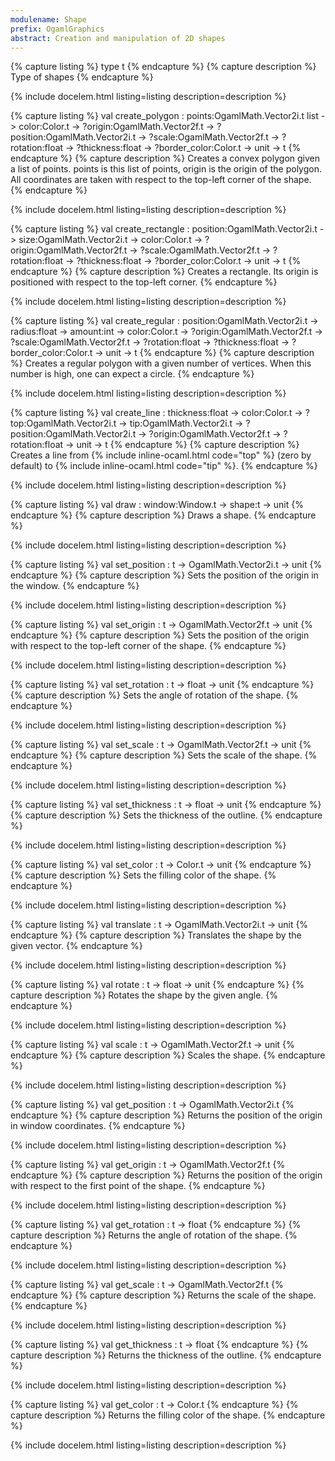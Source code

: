 ```yaml
---
modulename: Shape 
prefix: OgamlGraphics
abstract: Creation and manipulation of 2D shapes 
---
```


{% capture listing %}
type t
{% endcapture %}
{% capture description %}
Type of shapes 
{% endcapture %}

{% include docelem.html listing=listing description=description  %}

{% capture listing %}
val create_polygon : points:OgamlMath.Vector2i.t list -> color:Color.t -> ?origin:OgamlMath.Vector2f.t -> ?position:OgamlMath.Vector2i.t -> ?scale:OgamlMath.Vector2f.t -> ?rotation:float -> ?thickness:float -> ?border_color:Color.t -> unit -> t
{% endcapture %}
{% capture description %}
Creates a convex polygon given a list of points.
 points is this list of points,
 origin is the origin of the polygon.
 All coordinates are taken with respect to the top-left corner of the
 shape. 
{% endcapture %}

{% include docelem.html listing=listing description=description  %}

{% capture listing %}
val create_rectangle : position:OgamlMath.Vector2i.t -> size:OgamlMath.Vector2i.t -> color:Color.t -> ?origin:OgamlMath.Vector2f.t -> ?scale:OgamlMath.Vector2f.t -> ?rotation:float -> ?thickness:float -> ?border_color:Color.t -> unit -> t
{% endcapture %}
{% capture description %}
Creates a rectangle.
 Its origin is positioned with respect to the top-left corner. 
{% endcapture %}

{% include docelem.html listing=listing description=description  %}

{% capture listing %}
val create_regular : position:OgamlMath.Vector2i.t -> radius:float -> amount:int -> color:Color.t -> ?origin:OgamlMath.Vector2f.t -> ?scale:OgamlMath.Vector2f.t -> ?rotation:float -> ?thickness:float -> ?border_color:Color.t -> unit -> t
{% endcapture %}
{% capture description %}
Creates a regular polygon with a given number of vertices.
 When this number is high, one can expect a circle. 
{% endcapture %}

{% include docelem.html listing=listing description=description  %}

{% capture listing %}
val create_line : thickness:float -> color:Color.t -> ?top:OgamlMath.Vector2i.t -> tip:OgamlMath.Vector2i.t -> ?position:OgamlMath.Vector2i.t -> ?origin:OgamlMath.Vector2f.t -> ?rotation:float -> unit -> t
{% endcapture %}
{% capture description %}
Creates a line from {% include inline-ocaml.html code="top" %} (zero by default) to {% include inline-ocaml.html code="tip" %}. 
{% endcapture %}

{% include docelem.html listing=listing description=description  %}

{% capture listing %}
val draw : window:Window.t -> shape:t -> unit
{% endcapture %}
{% capture description %}
Draws a shape. 
{% endcapture %}

{% include docelem.html listing=listing description=description  %}

{% capture listing %}
val set_position : t -> OgamlMath.Vector2i.t -> unit
{% endcapture %}
{% capture description %}
Sets the position of the origin in the window. 
{% endcapture %}

{% include docelem.html listing=listing description=description  %}

{% capture listing %}
val set_origin : t -> OgamlMath.Vector2f.t -> unit
{% endcapture %}
{% capture description %}
Sets the position of the origin with respect to the top-left corner of the
 shape. 
{% endcapture %}

{% include docelem.html listing=listing description=description  %}

{% capture listing %}
val set_rotation : t -> float -> unit
{% endcapture %}
{% capture description %}
Sets the angle of rotation of the shape. 
{% endcapture %}

{% include docelem.html listing=listing description=description  %}

{% capture listing %}
val set_scale : t -> OgamlMath.Vector2f.t -> unit
{% endcapture %}
{% capture description %}
Sets the scale of the shape. 
{% endcapture %}

{% include docelem.html listing=listing description=description  %}

{% capture listing %}
val set_thickness : t -> float -> unit
{% endcapture %}
{% capture description %}
Sets the thickness of the outline. 
{% endcapture %}

{% include docelem.html listing=listing description=description  %}

{% capture listing %}
val set_color : t -> Color.t -> unit
{% endcapture %}
{% capture description %}
Sets the filling color of the shape. 
{% endcapture %}

{% include docelem.html listing=listing description=description  %}

{% capture listing %}
val translate : t -> OgamlMath.Vector2i.t -> unit
{% endcapture %}
{% capture description %}
Translates the shape by the given vector. 
{% endcapture %}

{% include docelem.html listing=listing description=description  %}

{% capture listing %}
val rotate : t -> float -> unit
{% endcapture %}
{% capture description %}
Rotates the shape by the given angle. 
{% endcapture %}

{% include docelem.html listing=listing description=description  %}

{% capture listing %}
val scale : t -> OgamlMath.Vector2f.t -> unit
{% endcapture %}
{% capture description %}
Scales the shape. 
{% endcapture %}

{% include docelem.html listing=listing description=description  %}

{% capture listing %}
val get_position : t -> OgamlMath.Vector2i.t
{% endcapture %}
{% capture description %}
Returns the position of the origin in window coordinates. 
{% endcapture %}

{% include docelem.html listing=listing description=description  %}

{% capture listing %}
val get_origin : t -> OgamlMath.Vector2f.t
{% endcapture %}
{% capture description %}
Returns the position of the origin with respect to the first point of the
 shape. 
{% endcapture %}

{% include docelem.html listing=listing description=description  %}

{% capture listing %}
val get_rotation : t -> float
{% endcapture %}
{% capture description %}
Returns the angle of rotation of the shape. 
{% endcapture %}

{% include docelem.html listing=listing description=description  %}

{% capture listing %}
val get_scale : t -> OgamlMath.Vector2f.t
{% endcapture %}
{% capture description %}
Returns the scale of the shape. 
{% endcapture %}

{% include docelem.html listing=listing description=description  %}

{% capture listing %}
val get_thickness : t -> float
{% endcapture %}
{% capture description %}
Returns the thickness of the outline. 
{% endcapture %}

{% include docelem.html listing=listing description=description  %}

{% capture listing %}
val get_color : t -> Color.t
{% endcapture %}
{% capture description %}
Returns the filling color of the shape. 
{% endcapture %}

{% include docelem.html listing=listing description=description  %}


